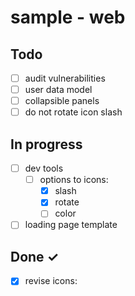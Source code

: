 # sample - web

## Todo

- [ ] audit vulnerabilities
- [ ] user data model
- [ ] collapsible panels
- [ ] do not rotate icon slash

## In progress

- [ ] dev tools
  - [ ] options to icons:
    - [x] slash
    - [x] rotate
    - [ ] color
- [ ] loading page template

## Done ✓

- [x] revise icons:
